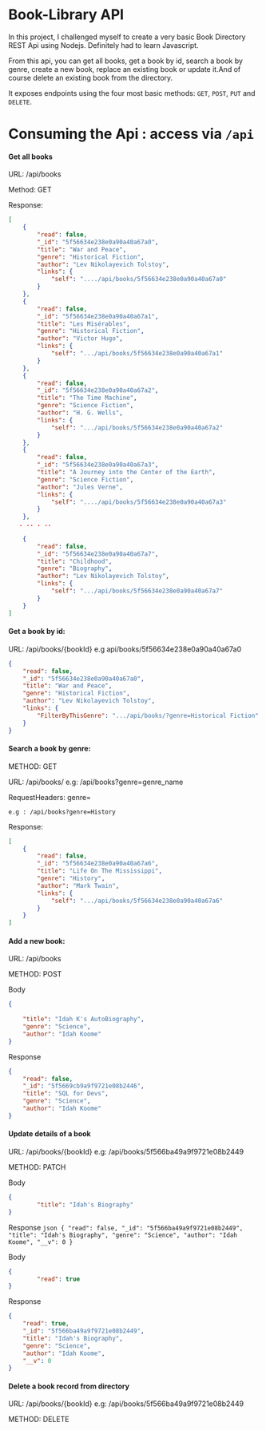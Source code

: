 # Book-Library API

In this project, I challenged myself to create a very basic Book Directory REST Api using Nodejs. Definitely had to learn Javascript.

From this api, you can get all books, get a book by id, search a book by genre, create a new book, replace an existing book or update it.And of course delete an existing book from the directory. 

It exposes endpoints using the four most basic methods: `GET`, `POST`, `PUT` and `DELETE`. 

Consuming the Api : access via ` /api `
=================

#### Get all books
URL: /api/books

Method: GET

Response:
```json
[
    {
        "read": false,
        "_id": "5f56634e238e0a90a40a67a0",
        "title": "War and Peace",
        "genre": "Historical Fiction",
        "author": "Lev Nikolayevich Tolstoy",
        "links": {
            "self": "..../api/books/5f56634e238e0a90a40a67a0"
        }
    },
    {
        "read": false,
        "_id": "5f56634e238e0a90a40a67a1",
        "title": "Les Misérables",
        "genre": "Historical Fiction",
        "author": "Victor Hugo",
        "links": {
            "self": ".../api/books/5f56634e238e0a90a40a67a1"
        }
    },
    {
        "read": false,
        "_id": "5f56634e238e0a90a40a67a2",
        "title": "The Time Machine",
        "genre": "Science Fiction",
        "author": "H. G. Wells",
        "links": {
            "self": ".../api/books/5f56634e238e0a90a40a67a2"
        }
    },
    {
        "read": false,
        "_id": "5f56634e238e0a90a40a67a3",
        "title": "A Journey into the Center of the Earth",
        "genre": "Science Fiction",
        "author": "Jules Verne",
        "links": {
            "self": "..../api/books/5f56634e238e0a90a40a67a3"
        }
    },
   . .. . ..
 
    {
        "read": false,
        "_id": "5f56634e238e0a90a40a67a7",
        "title": "Childhood",
        "genre": "Biography",
        "author": "Lev Nikolayevich Tolstoy",
        "links": {
            "self": ".../api/books/5f56634e238e0a90a40a67a7"
        }
    }
]
```

#### Get a book by id:
URL: /api/books/{bookId}   e.g api/books/5f56634e238e0a90a40a67a0

```json
{
    "read": false,
    "_id": "5f56634e238e0a90a40a67a0",
    "title": "War and Peace",
    "genre": "Historical Fiction",
    "author": "Lev Nikolayevich Tolstoy",
    "links": {
        "FilterByThisGenre": ".../api/books/?genre=Historical Fiction"
    }
}
```
#### Search a book by genre:
METHOD: GET

URL: /api/books/   e.g: /api/books?genre=genre_name 

RequestHeaders: genre=<Genre Name>
    
```text
e.g : /api/books?genre=History
```

Response:
```json
[
    {
        "read": false,
        "_id": "5f56634e238e0a90a40a67a6",
        "title": "Life On The Mississippi",
        "genre": "History",
        "author": "Mark Twain",
        "links": {
            "self": ".../api/books/5f56634e238e0a90a40a67a6"
        }
    }
]
```

#### Add a new book:
URL: /api/books 

METHOD: POST

Body
```json
{
                          
    "title": "Idah K's AutoBiography",
    "genre": "Science",
    "author": "Idah Koome"
}
```
Response
```json
{
    "read": false,
    "_id": "5f5669cb9a9f9721e08b2446",
    "title": "SQL for Devs",
    "genre": "Science",
    "author": "Idah Koome"
}
```
#### Update details of a book
URL: /api/books/{bookId}    e.g: /api/books/5f566ba49a9f9721e08b2449

METHOD: PATCH


Body
```json
{
        "title": "Idah's Biography"	
}
```
Response
``json
{
    "read": false,
    "_id": "5f566ba49a9f9721e08b2449",
    "title": "Idah's Biography",
    "genre": "Science",
    "author": "Idah Koome",
    "__v": 0
}
``

Body
```json
{
        "read": true
}
```
Response
```json
{
    "read": true,
    "_id": "5f566ba49a9f9721e08b2449",
    "title": "Idah's Biography",
    "genre": "Science",
    "author": "Idah Koome",
    "__v": 0
}
```
####  Delete a book record from directory
URL: /api/books/{bookId}   e.g: /api/books/5f566ba49a9f9721e08b2449

METHOD: DELETE


 
